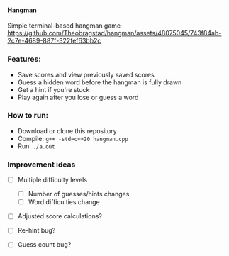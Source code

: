 #### Hangman
Simple terminal-based hangman game
https://github.com/Theobragstad/hangman/assets/48075045/743f84ab-2c7e-4689-887f-322fef63bb2c

### Features:
- Save scores and view previously saved scores
- Guess a hidden word before the hangman is fully drawn
- Get a hint if you're stuck
- Play again after you lose or guess a word

### How to run:
- Download or clone this repository  
- Compile: `g++ -std=c++20 hangman.cpp ` 
- Run: `./a.out`

### Improvement ideas  
- [ ] Multiple difficulty levels 
  - [ ] Number of guesses/hints changes
  - [ ] Word difficulties change
- [ ] Adjusted score calculations?
- [ ] Re-hint bug?
- [ ] Guess count bug?


